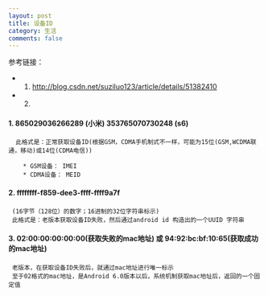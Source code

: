 ```yaml
---
layout: post
title: 设备ID
category: 生活
comments: false
---
```

  	
参考链接：

* 1. <http://blog.csdn.net/suziluo123/article/details/51382410>
* 2. 	
  

#### 1. 865029036266289 (小米)  353765070730248 (s6)
	  此格式是：正常获取设备ID(根据GSM，CDMA手机制式不一样，可能为15位(GSM,WCDMA联通，移动)或14位(CDMA电信))

		* GSM设备： IMEI
		* CDMA设备： MEID

#### 2. ffffffff-f859-dee3-ffff-ffff9a7f
     (16字节（128位）的数字；16进制的32位字符串标示)
     此格式是：老版本获取设备ID失败，然后通过android id 构造出的一个UUID 字符串
     
     
#### 3. 02:00:00:00:00:00(获取失败的mac地址)  或 94:92:bc:bf:10:65(获取成功的mac地址)

	 老版本，在获取设备ID失败后，就通过mac地址进行唯一标示
	 至于02格式的mac地址，是Android 6.0版本以后，系统机制获取mac地址后，返回的一个固定值
	
	
	
	
	
	